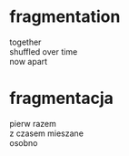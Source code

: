 # fragmentation

together  
shuffled over time  
now apart  

# fragmentacja

pierw razem  
z czasem mieszane  
osobno  